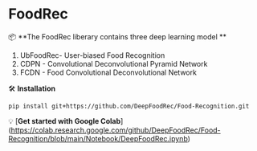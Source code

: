 # FoodRec
📦 **The FoodRec liberary contains three deep learning model **
1. UbFoodRec- User-biased Food Recognition
2. CDPN - Convolutional Deconvolutional Pyramid Network
3. FCDN - Food Convolutional Deconvolutional Network 

🛠 **Installation**

```pip install git+https://github.com/DeepFoodRec/Food-Recognition.git```


💡  [**Get started with Google Colab**] (https://colab.research.google.com/github/DeepFoodRec/Food-Recognition/blob/main/Notebook/DeepFoodRec.ipynb)

